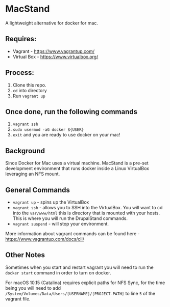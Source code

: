 # MacStand
A lightweight alternative for docker for mac.

## Requires:
* Vagrant - https://www.vagrantup.com/
* Virtual Box - https://www.virtualbox.org/

## Process:
1. Clone this repo. 
2. `cd` into directory
3. Run `vagrant up`

## Once done, run the following commands
1. `vagrant ssh`
2. `sudo usermod -aG docker ${USER}`
3. `exit` and you are ready to use docker on your mac!

## Background
Since Docker for Mac uses a virtual machine. MacStand is a pre-set development environment that runs docker inside a Linux VirtualBox leveraging an NFS mount.

## General Commands
* `vagrant up` - spins up the VirtualBox
* `vagrant ssh` - allows you to SSH into the VirtualBox. You will want to cd into the `var/www/html` this is directory that is mounted with your hosts. This is where you will run the DrupalStand commands.
* `vagrant suspend` - will stop your environment. 

More information about vagrant commands can be found here - https://www.vagrantup.com/docs/cli/

## Other Notes
Sometimes when you start and restart vagrant you will need to run the `docker start` command in order to turn on docker.

For macOS 10.15 (Catalina) requires explicit paths for NFS Sync, for the time being you will need to add `/System/Volumes/Data/Users/[USERNAME]/[PROJECT-PATH]` to line `5` of the vagrant file.
